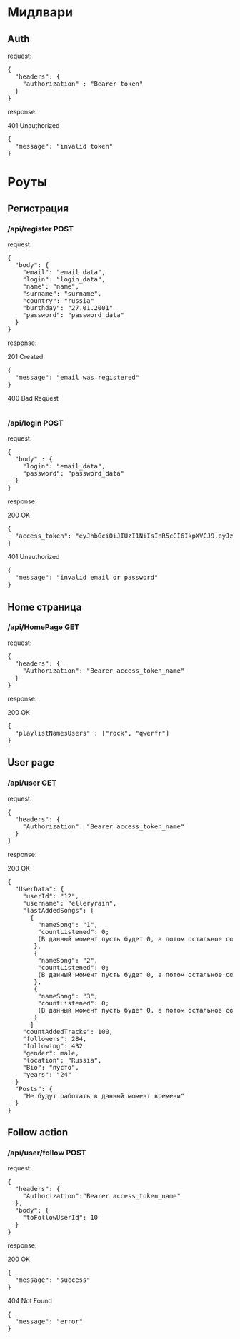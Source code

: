 <h1>Мидлвари</h1>
<h2>Auth</h2>
<p>request:</p>
<pre>
{
  "headers": {
    "authorization" : "Bearer token"
  }
}
</pre>
<p>response:</p>
<p>401 Unauthorized</p>
<pre>{
  "message": "invalid token"
}</pre>

<h1>Роуты</h1>
<h2>Регистрация</h2>
<h3>/api/register POST</h3>
<p>request:</p>
<pre>
{
  "body": {
    "email": "email_data",
    "login": "login_data",
    "name": "name",
    "surname": "surname",
    "country": "russia"
    "burthday": "27.01.2001"
    "password": "password_data"
  }
}
</pre>
<p>response:</p>
<p>201 Created</p>
<pre>
{
  "message": "email was registered"
}
</pre>
<p>400 Bad Request</p>
<pre></pre>

<h3>/api/login POST</h3>
<p>request:</p>
<pre>
{
  "body" : {
    "login": "email_data",
    "password": "password_data"
  }
}
</pre>
<p>response:</p>
<p>200 OK</p>
<pre>
{
  "access_token": "eyJhbGciOiJIUzI1NiIsInR5cCI6IkpXVCJ9.eyJzdWIiOiIxMjM0NTY3ODkwIiwibmFtZSI6IkpvaG4gRG9lIiwiaWF0IjoxNTE2MjM5MDIyfQ.SflKxwRJSMeKKF2QT4fwpMeJf36POk6yJV_adQssw5c"
}
</pre>
<p>401 Unauthorized</p>
<pre>
{
  "message": "invalid email or password"
}
</pre>

<h2>Home страница</h2>
<h3>/api/HomePage GET</h3>
<p>request:</p>
<pre>{
  "headers": {
    "Authorization": "Bearer access_token_name"
  }
}</pre>
<p>response:</p>
<p>200 OK</p>
<pre>{
  "playlistNamesUsers" : ["rock", "qwerfr"]
}</pre>


<h2>User page</h2>
<h3>/api/user GET</h3>
<p>request:</p>
<pre>{
  "headers": {
    "Authorization": "Bearer access_token_name"
  }
}</pre>
<p>response:</p>
<p>200 OK</p>
<pre>{
  "UserData": {
    "userId": "12",
    "username": "elleryrain",
    "lastAddedSongs": [
      {
        "nameSong": "1",
        "countListened": 0;
        (В данный момент пусть будет 0, а потом остальное согласую)
       },
       {
        "nameSong": "2",
        "countListened": 0;
        (В данный момент пусть будет 0, а потом остальное согласую)
       },
       {
        "nameSong": "3",
        "countListened": 0;
        (В данный момент пусть будет 0, а потом остальное согласую)
       }
      ]
    "countAddedTracks": 100,
    "followers": 284,
    "following": 432
    "gender": male,
    "location": "Russia",
    "Bio": "пусто",
    "years": "24"
  }
  "Posts": {
    "Не будут работать в данный момент времени"
  }
}</pre>

<h2>Follow action</h2>
<h3>/api/user/follow POST</h3>
<p>request:</p>
<pre>{
  "headers": {
    "Authorization":"Bearer access_token_name" 
  },
  "body": {
    "toFollowUserId": 10
  }
}</pre>
<p>response:</p>
<p>200 OK</p>
<pre>{
  "message": "success"
}</pre>
<p>404 Not Found</p>
<pre>{
  "message": "error"	
}</pre>
